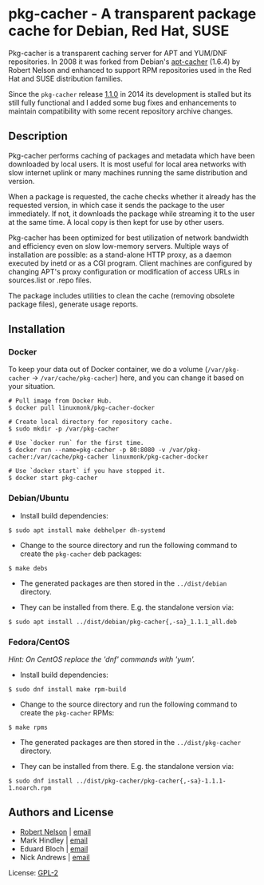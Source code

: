 # pkg-cacher - A transparent package cache for Debian, Red Hat, SUSE

Pkg-cacher is a transparent caching server for APT and YUM/DNF repositories. In 2008 it was forked from Debian's [apt-cacher](https://tracker.debian.org/pkg/apt-cacher) (1.6.4) by Robert Nelson and enhanced to support RPM repositories used in the Red Hat and SUSE distribution families.

Since the `pkg-cacher` release [1.1.0](https://github.com/open-sw/pkg-cacher/releases) in 2014 its development is stalled but its still fully functional and I added some bug fixes and enhancements to maintain compatibility with some recent repository archive changes.

## Description

Pkg-cacher performs caching of packages and metadata which have been downloaded by local users. It is most useful for local area networks with slow internet uplink or many machines running the same distribution and version.

When a package is requested, the cache checks whether it already has the requested version, in which case it sends the package to the user immediately. If not, it downloads the package while streaming it to the user at the same time. A local copy is then kept for use by other users.

Pkg-cacher has been optimized for best utilization of network bandwidth and efficiency even on slow low-memory servers. Multiple ways of installation are possible: as a stand-alone HTTP proxy, as a daemon executed by inetd or as a CGI program. Client machines are configured by changing APT's proxy configuration or modification of access URLs in sources.list or .repo files.

The package includes utilities to clean the cache (removing obsolete package files), generate usage reports.

## Installation

### Docker

To keep your data out of Docker container, we do a volume
(`/var/pkg-cacher` -> `/var/cache/pkg-cacher`) here, and you can change
it based on your situation.

```
# Pull image from Docker Hub.
$ docker pull linuxmonk/pkg-cacher-docker

# Create local directory for repository cache.
$ sudo mkdir -p /var/pkg-cacher

# Use `docker run` for the first time.
$ docker run --name=pkg-cacher -p 80:8080 -v /var/pkg-cacher:/var/cache/pkg-cacher linuxmonk/pkg-cacher-docker

# Use `docker start` if you have stopped it.
$ docker start pkg-cacher
```

### Debian/Ubuntu

* Install build dependencies:
```
$ sudo apt install make debhelper dh-systemd
```
* Change to the source directory and run the following command to create the
  `pkg-cacher` deb packages:
```
$ make debs
```
* The generated packages are then stored in the `../dist/debian` directory.

* They can be installed from there. E.g. the standalone version via:
```
$ sudo apt install ../dist/debian/pkg-cacher{,-sa}_1.1.1_all.deb
```

### Fedora/CentOS

_Hint: On CentOS replace the 'dnf' commands with 'yum'._

* Install build dependencies:
```
$ sudo dnf install make rpm-build
```

* Change to the source directory and run the following command to create the
  `pkg-cacher` RPMs:
```
$ make rpms
```
* The generated packages are then stored in the `../dist/pkg-cacher` directory.

* They can be installed from there. E.g. the standalone version via:
```
$ sudo dnf install ../dist/pkg-cacher/pkg-cacher{,-sa}-1.1.1-1.noarch.rpm
```

## Authors and License

- [Robert Nelson](https://github.com/Robert-Nelson) | [email](mailto:robertn@the-nelsons.org)
- Mark Hindley | [email](mailto:mark@hindley.org.uk)
- Eduard Bloch | [email](mailto:blade@debian.org)
- Nick Andrews | [email](mailto:nick@zeta.org.au)

License: [GPL-2](https://tldrlegal.com/license/gnu-general-public-license-v2)
